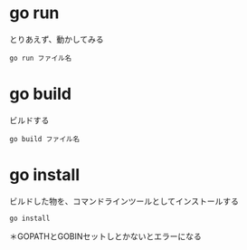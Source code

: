 # go run
とりあえず、動かしてみる

```
go run ファイル名
```


# go build
ビルドする

```
go build ファイル名
```

# go install
ビルドした物を、コマンドラインツールとしてインストールする

```
go install
```

＊GOPATHとGOBINセットしとかないとエラーになる
